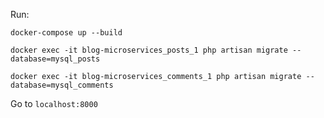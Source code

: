 Run:

`docker-compose up --build`

`docker exec -it blog-microservices_posts_1 php artisan migrate --database=mysql_posts`

`docker exec -it blog-microservices_comments_1 php artisan migrate --database=mysql_comments`

Go to `localhost:8000`